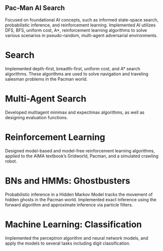 ## Pac-Man AI Search
Focused on foundational AI concepts, such as informed state-space search, probabilistic inference, and reinforcement learning. Implemented AI utilizes DFS, BFS, uniform cost, A*, reinforcement learning algorithms to solve various scenarios in pseudo-random, multi-agent adversarial environments. 

# Search
Implemented depth-first, breadth-first, uniform cost, and A* search algorithms. These algorithms are used to solve navigation and traveling salesman problems in the Pacman world.

# Multi-Agent Search
Developed multiagent minimax and expectimax algorithms, as well as designing evaluation functions.

# Reinforcement Learning
Designed model-based and model-free reinforcement learning algorithms, applied to the AIMA textbook’s Gridworld, Pacman, and a simulated crawling robot.

# BNs and HMMs: Ghostbusters
Probabilistic inference in a Hidden Markov Model tracks the movement of hidden ghosts in the Pacman world. Implemented exact inference using the forward algorithm and approximate inference via particle filters.

# Machine Learning: Classification
Implemented the perceptron algorithm and neural network models, and apply the models to several tasks including digit classification.
